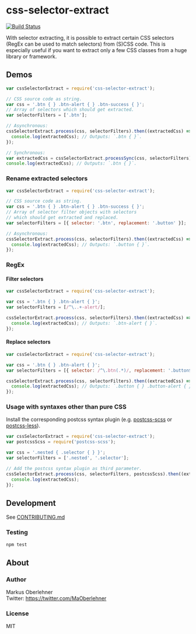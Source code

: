 # css-selector-extract
[![Build Status](https://travis-ci.org/maoberlehner/css-selector-extract.svg?branch=master)](https://travis-ci.org/maoberlehner/css-selector-extract)

With selector extracting, it is possible to extract certain CSS selectors (RegEx can be used to match selectors) from (S)CSS code. This is especially useful if you want to extract only a few CSS classes from a huge library or framework.

## Demos
```js
var cssSelectorExtract = require('css-selector-extract');

// CSS source code as string.
var css = '.btn { } .btn-alert { } .btn-success { }';
// Array of selectors which should get extracted.
var selectorFilters = ['.btn'];

// Asynchronous:
cssSelectorExtract.process(css, selectorFilters).then((extractedCss) => {
  console.log(extractedCss); // Outputs: `.btn { }`.
});

// Synchronous:
var extractedCss = cssSelectorExtract.processSync(css, selectorFilters);
console.log(extractedCss); // Outputs: `.btn { }`.
```

### Rename extracted selectors
```js
var cssSelectorExtract = require('css-selector-extract');

// CSS source code as string.
var css = '.btn { } .btn-alert { } .btn-success { }';
// Array of selector filter objects with selectors
// which should get extracted and replaced.
var selectorFilters = [{ selector: '.btn', replacement: '.button' }];

// Asynchronous:
cssSelectorExtract.process(css, selectorFilters).then((extractedCss) => {
  console.log(extractedCss); // Outputs: `.button { }`.
});
```

### RegEx
#### Filter selectors
```js
var cssSelectorExtract = require('css-selector-extract');

var css = '.btn { } .btn-alert { }';
var selectorFilters = [/^\..+-alert/];

cssSelectorExtract.process(css, selectorFilters).then((extractedCss) => {
  console.log(extractedCss); // Outputs: `.btn-alert { }`.
});
```

#### Replace selectors
```js
var cssSelectorExtract = require('css-selector-extract');

var css = '.btn { } .btn-alert { }';
var selectorFilters = [{ selector: /^\.btn(.*)/, replacement: '.button$1' }];

cssSelectorExtract.process(css, selectorFilters).then((extractedCss) => {
  console.log(extractedCss); // Outputs: `.button { } .button-alert { }`.
});
```

### Usage with syntaxes other than pure CSS
Install the corresponding postcss syntax plugin (e.g. [postcss-scss](https://www.npmjs.com/package/postcss-scss) or [postcss-less](https://www.npmjs.com/package/postcss-less)).

```js
var cssSelectorExtract = require('css-selector-extract');
var postcssScss = require('postcss-scss');

var css = '.nested { .selector { } }';
var selectorFilters = ['.nested', '.selector'];

// Add the postcss syntax plugin as third parameter.
cssSelectorExtract.process(css, selectorFilters, postcssScss).then((extractedCss) => {
  console.log(extractedCss);
});
```

## Development
See [CONTRIBUTING.md](https://github.com/maoberlehner/css-selector-extract/blob/master/CONTRIBUTING.md)

### Testing
```bash
npm test
```

## About
### Author
Markus Oberlehner  
Twitter: https://twitter.com/MaOberlehner

### License
MIT
